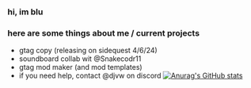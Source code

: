 ### hi, im blu
### here are some things about me / current projects
- gtag copy (releasing on sidequest 4/6/24)
- soundboard collab wit @Snakecodr11
- gtag mod maker (and mod templates)
- if you need help, contact @djvw on discord
[![Anurag's GitHub stats](https://github-readme-stats.vercel.app/apibluishimanuraghazra)](https://github.com/anuraghazra/github-readme-stats)
